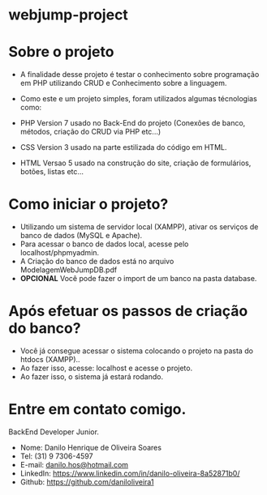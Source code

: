 # webjump-project

# Sobre o projeto
- A finalidade desse projeto é testar o conhecimento sobre programação em PHP utilizando CRUD e Conhecimento sobre a linguagem.

- Como este e um projeto simples, foram utilizados algumas técnologias como: 
- PHP Version 7 usado no Back-End do projeto (Conexões de banco, métodos, criação do CRUD via PHP etc...)
- CSS Version 3 usado na parte estilizada do código em HTML.
- HTML Versao 5 usado na construção do site, criação de formulários, botões, listas etc...

# Como iniciar o projeto? 
- Utilizando um sistema de servidor local (XAMPP), ativar os serviços de banco de dados (MySQL e Apache).
- Para acessar o banco de dados local, acesse pelo localhost/phpmyadmin.
- A Criação do banco de dados está no arquivo ModelagemWebJumpDB.pdf
- **OPCIONAL** Você pode fazer o import de um banco na pasta database.

# Após efetuar os passos de criação do banco?

- Você já consegue acessar o sistema colocando o projeto na pasta do htdocs (XAMPP)..
- Ao fazer isso, acesse: localhost e acesse o projeto.
- Ao fazer isso, o sistema já estará rodando.

# Entre em contato comigo.

BackEnd Developer Junior.
- Nome: Danilo Henrique de Oliveira Soares
- Tel: (31) 9 7306-4597
- E-mail: danilo.hos@hotmail.com
- LinkedIn: https://www.linkedin.com/in/danilo-oliveira-8a52871b0/
- Github: https://github.com/daniloliveira1